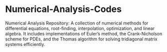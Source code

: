 # Numerical-Analysis-Codes
Numerical Analysis Repository: A collection of numerical methods for differential equations, root-finding, interpolation, optimization, and linear algebra. It includes implementations of Euler’s method, the Crank-Nicholson scheme for PDEs, and the Thomas algorithm for solving tridiagonal matrix systems efficiently.

